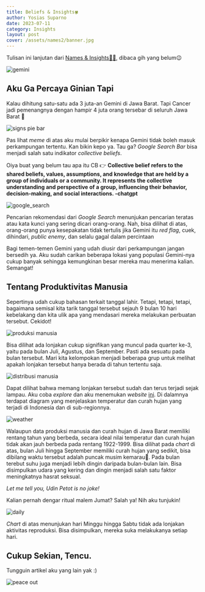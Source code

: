 ```yaml
---
title: Beliefs & Insights🍀
author: Yosias Suparno
date: 2023-07-11
category: Insights
layout: post
cover: /assets/names2/banner.jpg
---
```


Tulisan ini lanjutan dari [Names & Insights🕵️‍♂️](/insights/2023-07-10-name_exploration.html), dibaca gih yang belum😉

![gemini](/assets/names2/gemini.jpg)

## Aku Ga Percaya Ginian Tapi
Kalau dihitung satu-satu ada 3 juta-an Gemini di Jawa Barat. Tapi Cancer jadi pemenangnya dengan hampir 4 juta orang tersebar di seluruh Jawa Barat 🦀

![signs pie bar](/assets/names2/signs_pie_bar.png)

Pas lihat *meme* di atas aku mulai berpikir kenapa Gemini tidak boleh masuk perkampungan tertentu. Kan bikin kepo ya. Tau ga? *Google Search Bar* bisa menjadi salah satu indikator *collective beliefs*.

Oiya buat yang belum tau apa itu CB 👉 **Collective belief refers to the shared beliefs, values, assumptions, and knowledge that are held by a group of individuals or a community. It represents the collective understanding and perspective of a group, influencing their behavior, decision-making, and social interactions. -chatgpt**

![google_search](/assets/names2/gemini_google.png)

Pencarian rekomendasi dari *Google Search* menunjukan pencarian teratas atau kata kunci yang sering dicari orang-orang. Nah, bisa dilihat di atas, orang-orang punya kesepakatan tidak tertulis jika Gemini itu *red flag*, cuek, dihindari, *public enemy*, dan selalu gagal dalam percintaan

Bagi temen-temen Gemini yang udah diusir dari perkampungan jangan bersedih ya. Aku sudah carikan beberapa lokasi yang populasi Gemini-nya cukup banyak sehingga kemungkinan besar mereka mau menerima kalian. Semangat!

<object type="text/html" data="/assets/names2/gemini.html" style="width: 100%;height: 500px"></object>

## Tentang Produktivitas Manusia
Sepertinya udah cukup bahasan terkait tanggal lahir. Tetapi, tetapi, tetapi, bagaimana semisal kita tarik tanggal tersebut sejauh 9 bulan 10 hari kebelakang dan kita ulik apa yang mendasari mereka melakukan perbuatan tersebut. Cekidot!

![produksi manusia](/assets/names2/human_quarter.png)

Bisa dilihat ada lonjakan cukup signifikan yang muncul pada quarter ke-3, yaitu pada bulan Juli, Agustus, dan September. Pasti ada sesuatu pada bulan tersebut. Mari kita kelompokan menjadi beberapa grup untuk melihat apakah lonjakan tersebut hanya berada di tahun tertentu saja.

![distribusi manusia](/assets/names2/human_distribution.png)

Dapat dilihat bahwa memang lonjakan tersebut sudah dan terus terjadi sejak lampau. Aku coba *explore* dan aku menemukan *website* [ini](https://climateknowledgeportal.worldbank.org/country/indonesia/climate-data-historical). Di dalamnya terdapat diagram yang menjelaskan temperatur dan curah hujan yang terjadi di Indonesia dan di sub-regionnya.

![weather](/assets/names2/indonesian_temperature.png)

Walaupun data produksi manusia dan curah hujan di Jawa Barat memiliki rentang tahun yang berbeda, secara ideal nilai temperatur dan curah hujan tidak akan jauh berbeda pada rentang 1922-1999. Bisa dilihat pada *chart* di atas, bulan Juli hingga September memiliki curah hujan yang sedikit, bisa dibilang waktu tersebut adalah puncak musim kemarau🥵. Pada bulan terebut suhu juga menjadi lebih dingin daripada bulan-bulan lain. Bisa disimpulkan udara yang kering dan dingin menjadi salah satu faktor meningkatnya hasrat seksual. 

*Let me tell you, Udin Petot is no joke!*

Kalian pernah dengar ritual malem Jumat? Salah ya! Nih aku tunjukin!

![daily](/assets/names2/daily_distribution.png)

*Chart* di atas menunjukan hari Minggu hingga Sabtu tidak ada lonjakan aktivitas reproduksi. Bisa disimpulkan, mereka suka melakukanya setiap hari.

## Cukup Sekian, Tencu.
Tungguin artikel aku yang lain yak :)

![peace out](/assets/names2/peace-out.gif)






